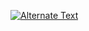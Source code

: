
[![Alternate Text]({![image](https://user-images.githubusercontent.com/93417786/219581119-1a59e0b5-6531-4b00-9d4b-300b417eef3c.png)})]({https://drive.google.com/file/d/10Z3yAvYunalQ1fJ5S0JtihZpqmgZYW62/preview} "Basic Operation")
